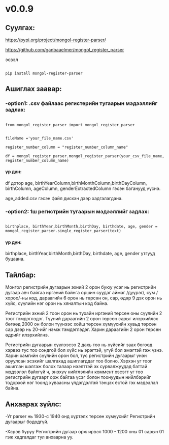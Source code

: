 # v0.0.9

## Суулгах:

https://pypi.org/project/mongol-register-parser/

https://github.com/ganbaaelmer/mongol_register_parser

эсвэл

```

pip install mongol-register-parser

```

## Ашиглах заавар:

### -option1: .csv файлаас регистерийн тугаарын мэдээллийг задлах:

```

from mongol_register_parser import mongol_register_parser


fileName ='your_file_name.csv'

register_number_column = "register_number_column_name"

df = mongol_register_parser.mongol_register_parser(your_csv_file_name, register_number_column_name)

```

#### үр дүн:

df дотор age, birthYearColumn,birthMonthColumn,birthDayColumn, birthColumn, ageColumn, genderExtractedColumn  гэсэн баганууд үүснэ.

age_added.csv гэсэн файл дискэн дээр хадгалагдана.



### -option2: 1ш регистрийн тугаарын мэдээллийг задлах:

```

birthplace, birthYear,birthMonth,birthDay, birthdate, age, gender = mongol_register_parser.single_register_parser(text)

```


#### үр дүн:

birthplace, birthYear,birthMonth,birthDay, birthdate, age, gender утгууд буцаана.

## Тайлбар:

Монгол регистрийн дугаарын эхний 2 орон буюу үсэг нь регистрийн дугаар авч байгаа иргэний байнга 
оршин суудаг аймаг /дүүрэг/, сум /хороо/-ны код, дараагийн 6 орон нь төрсөн он, сар, өдөр 9 дэх орон нь хүйс, 
сүүлийн нэг орон нь хяналтын код байна.

Регистрийн эхний 2 тоон орон нь тухайн иргэний төрсөн оны сүүлийн 2 тоог тэмдэглэдэг. 
Түүний дараагийн 2 орон төрсөн сарыг илэрхийлэх бөгөөд 2000 он болон түүнээс хойш төрсөн хүмүүсийн
хувьд төрсөн сар дээр нь 20-ийг нэмж тэмдэглэдэг. Харин дараагийн 2 орон төрсөн өдрийг илэрхийлнэ.

Регистрийн дугаарын сүүлээсээ 2 дахь тоо нь хүйсийг заах бөгөөд хэрвээ тус тоо сондгой бол хүйс нь эрэгтэй,
үгүй бол эмэгтэй гэж үзнэ. Харин хамгийн сүүлийн орон бол, тус регистрийн дугаарыг үнэн оруулсан эсэхийг шалгахад
ашиглагддаг тоо болно. Хэрхэн уг тоог ашиглан шалгаж болох талаар нээлттэй эх сурвалжуудад баттай мэдээлэл байхгүй ч,
энэхүү нийтлэлийн коммент хэсэгт уг тоо регистрийн дугаарт орж байгаа үсэг болон тоонуудын нийлбэрийг тодорхой нэг
тоонд хуваасны үлдэгдэлтэй тэнцэх ёстой гэх мэдээлэл байна.

## Анхаарах зүйлс:

-Уг parser нь 1930-с 1940 онд хүртэлх төрсөн хүмүүсийг Регистрийн дугаарыг бододгүй.

-Хэрэв буруу Регистрийн дугаар орж ирвэл 1000 - 1200 оны 01 сарын 01 гэж хадгалдаг тул анхаарна уу.